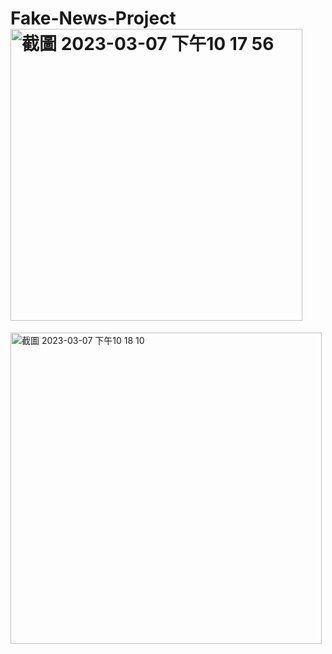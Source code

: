 # Fake-News-Project<img width="467" alt="截圖 2023-03-07 下午10 17 56" src="https://user-images.githubusercontent.com/80436454/226222854-14c00950-8340-44ef-96d6-9830212a948b.png">
<img width="498" alt="截圖 2023-03-07 下午10 18 10" src="https://user-images.githubusercontent.com/80436454/226222861-76168928-edc2-4ceb-ad32-1b64c1415f30.png">
